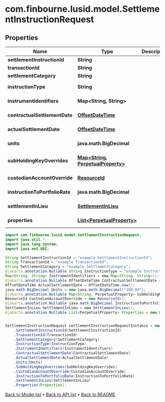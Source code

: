 # com.finbourne.lusid.model.SettlementInstructionRequest

## Properties

Name | Type | Description | Notes
------------ | ------------- | ------------- | -------------
**settlementInstructionId** | **String** |  | [default to String]
**transactionId** | **String** |  | [default to String]
**settlementCategory** | **String** |  | [default to String]
**instructionType** | **String** |  | [optional] [default to String]
**instrumentIdentifiers** | **Map&lt;String, String&gt;** |  | [default to Map<String, String>]
**contractualSettlementDate** | [**OffsetDateTime**](OffsetDateTime.md) |  | [optional] [default to OffsetDateTime]
**actualSettlementDate** | [**OffsetDateTime**](OffsetDateTime.md) |  | [default to OffsetDateTime]
**units** | **java.math.BigDecimal** |  | [default to java.math.BigDecimal]
**subHoldingKeyOverrides** | [**Map&lt;String, PerpetualProperty&gt;**](PerpetualProperty.md) |  | [optional] [default to Map<String, PerpetualProperty>]
**custodianAccountOverride** | [**ResourceId**](ResourceId.md) |  | [optional] [default to ResourceId]
**instructionToPortfolioRate** | **java.math.BigDecimal** |  | [optional] [default to java.math.BigDecimal]
**settlementInLieu** | [**SettlementInLieu**](SettlementInLieu.md) |  | [optional] [default to SettlementInLieu]
**properties** | [**List&lt;PerpetualProperty&gt;**](PerpetualProperty.md) |  | [optional] [default to List<PerpetualProperty>]

```java
import com.finbourne.lusid.model.SettlementInstructionRequest;
import java.util.*;
import java.lang.System;
import java.net.URI;

String SettlementInstructionId = "example SettlementInstructionId";
String TransactionId = "example TransactionId";
String SettlementCategory = "example SettlementCategory";
@jakarta.annotation.Nullable String InstructionType = "example InstructionType";
Map<String, String> InstrumentIdentifiers = new Map<String, String>();
@jakarta.annotation.Nullable OffsetDateTime ContractualSettlementDate = OffsetDateTime.now();
OffsetDateTime ActualSettlementDate = OffsetDateTime.now();
java.math.BigDecimal Units = new java.math.BigDecimal("100.00");
@jakarta.annotation.Nullable Map<String, PerpetualProperty> SubHoldingKeyOverrides = new Map<String, PerpetualProperty>();
ResourceId CustodianAccountOverride = new ResourceId();
@jakarta.annotation.Nullable java.math.BigDecimal InstructionToPortfolioRate = new java.math.BigDecimal("100.00");
SettlementInLieu SettlementInLieu = new SettlementInLieu();
@jakarta.annotation.Nullable List<PerpetualProperty> Properties = new List<PerpetualProperty>();


SettlementInstructionRequest settlementInstructionRequestInstance = new SettlementInstructionRequest()
    .SettlementInstructionId(SettlementInstructionId)
    .TransactionId(TransactionId)
    .SettlementCategory(SettlementCategory)
    .InstructionType(InstructionType)
    .InstrumentIdentifiers(InstrumentIdentifiers)
    .ContractualSettlementDate(ContractualSettlementDate)
    .ActualSettlementDate(ActualSettlementDate)
    .Units(Units)
    .SubHoldingKeyOverrides(SubHoldingKeyOverrides)
    .CustodianAccountOverride(CustodianAccountOverride)
    .InstructionToPortfolioRate(InstructionToPortfolioRate)
    .SettlementInLieu(SettlementInLieu)
    .Properties(Properties);
```


[Back to Model list](../README.md#documentation-for-models) &#8226; [Back to API list](../README.md#documentation-for-api-endpoints) &#8226; [Back to README](../README.md)
